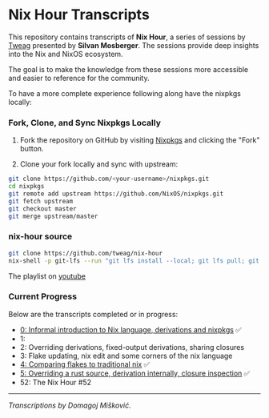 # Nix Hour Transcripts

This repository contains transcripts of **Nix Hour**, a series of sessions by 
[Tweag](https://www.tweag.io/) presented by **Silvan Mosberger**. The sessions 
provide deep insights into the Nix and NixOS ecosystem.

The goal is to make the knowledge from these sessions more accessible and easier 
to reference for the community.

To have a more complete experience following along have the nixpkgs locally:

### Fork, Clone, and Sync Nixpkgs Locally

1. Fork the repository on GitHub by visiting [Nixpkgs](https://github.com/NixOS/nixpkgs) and clicking the "Fork" button.

2. Clone your fork locally and sync with upstream:

```bash
git clone https://github.com/<your-username>/nixpkgs.git
cd nixpkgs
git remote add upstream https://github.com/NixOS/nixpkgs.git
git fetch upstream
git checkout master
git merge upstream/master
```

### nix-hour source

```bash
git clone https://github.com/tweag/nix-hour
nix-shell -p git-lfs --run "git lfs install --local; git lfs pull; git lfs checkout"
```

The playlist on [youtube](https://www.youtube.com/playlist?list=PLyzwHTVJlRc8yjlx4VR4LU5A5O44og9in)


### Current Progress

Below are the transcripts completed or in progress:

- [0: Informal introduction to Nix language, derivations and nixpkgs](episodes/0/0.md) &#x2705;
- 1: 
- 2: Overriding derivations, fixed-output derivations, sharing closures
- 3: Flake updating, nix edit and some corners of the nix language
- [4: Comparing flakes to traditional nix](episodes/4/4.md) &#x2705;
- [5: Overriding a rust source, derivation internally, closure inspection](episodes/5/5.md) &#x2705;
- 52: The Nix Hour #52
---

*Transcriptions by Domagoj Mišković.*
